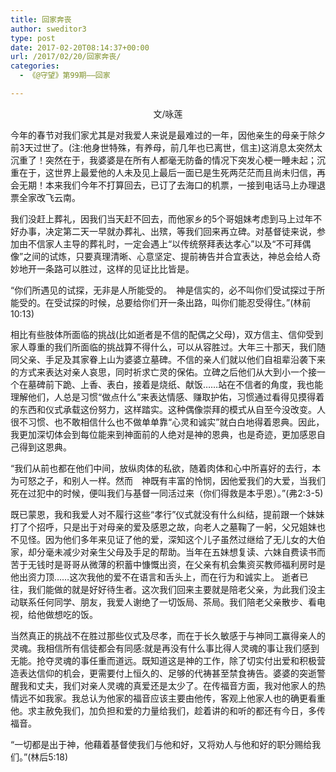 ```yaml
---
title: 回家奔丧
author: sweditor3
type: post
date: 2017-02-20T08:14:37+00:00
url: /2017/02/20/回家奔丧/
categories:
  - 《@守望》第99期——回家

---
```

<p style="text-align: center;">
  文/咏莲
</p>

今年的春节对我们家尤其是对我爱人来说是最难过的一年，因他亲生的母亲于除夕前3天过世了。(注:他身世特殊，有养母，前几年也已离世，信主)这消息太突然太沉重了！突然在于，我婆婆是在所有人都毫无防备的情况下突发心梗一睡未起；沉重在于，这世界上最爱他的人未及见上最后一面已是生死两茫茫而且尚未归信，再会无期！本来我们今年不打算回去，已订了去海口的机票，一接到电话马上办理退票全家改飞云南。

我们没赶上葬礼，因我们当天赶不回去，而他家乡的5个哥姐妹考虑到马上过年不好办事，决定第二天一早就办葬礼、出殡，等我们回来再立碑。对基督徒来说，参加由不信家人主导的葬礼时，一定会遇上“以传统祭拜表达孝心”以及“不可拜偶像”之间的试炼，只要真理清晰、心意坚定、提前祷告并合宜表达，神总会给人奇妙地开一条路可以胜过，这样的见证比比皆是。

“你们所遇见的试探，无非是人所能受的。　神是信实的，必不叫你们受试探过于所能受的。在受试探的时候，总要给你们开一条出路，叫你们能忍受得住。”(林前10:13)

相比有些肢体所面临的挑战(比如逝者是不信的配偶之父母)，双方信主、信仰受到家人尊重的我们所面临的挑战算不得什么，可以从容胜过。大年三十那天，我们随同父亲、手足及其家眷上山为婆婆立墓碑。不信的亲人们就以他们自祖辈沿袭下来的方式来表达对亲人哀思，同时祈求亡灵的保佑。立碑之后他们从大到小一个接一个在墓碑前下跪、上香、表白，接着是烧纸、献饭……站在不信者的角度，我也能理解他们，人总是习惯“做点什么”来表达情感、赚取护佑，习惯通过看得见摸得着的东西和仪式承载这份努力，这样踏实。这种偶像崇拜的模式从自至今没改变。人很不习惯、也不敢相信什么也不做单单靠“心灵和诚实”就白白地得着恩典。因此，我更加深切体会到每位能来到神面前的人绝对是神的恩典，也是奇迹，更加感恩自己得到这恩典。

“我们从前也都在他们中间，放纵肉体的私欲，随着肉体和心中所喜好的去行，本为可怒之子，和别人一样。然而　神既有丰富的怜悯，因他爱我们的大爱，当我们死在过犯中的时候，便叫我们与基督一同活过来（你们得救是本乎恩）。”(弗2:3-5)

既已蒙恩，我和我爱人对不履行这些“孝行”仪式就没有什么纠结，提前跟一个妹妹打了个招呼，只是出于对母亲的爱及感恩之故，向老人之墓鞠了一躬，父兄姐妹也不见怪。因为他们多年来见证了他的爱，深知这个儿子虽然过继给了无儿女的大伯家，却分毫未减少对亲生父母及手足的帮助。当年在五妹想复读、六妹自费读书而苦于无钱时是哥哥从微薄的积蓄中慷慨出资，在父亲有机会集资买教师福利房时是他出资力顶……这次我他的爱不在语言和舌头上，而在行为和诚实上。 逝者已往，我们能做的就是好好待生者。这次我们回来主要就是陪老父亲，为此我们没主动联系任何同学、朋友，我爱人谢绝了一切饭局、茶局。我们陪老父亲散步、看电视，给他做想吃的饭。

当然真正的挑战不在胜过那些仪式及尽孝，而在于长久敏感于与神同工赢得亲人的灵魂。我相信所有信徒都会有同感:就是再没有什么事比得人灵魂的事让我们感到无能。抢夺灵魂的事任重而道远。既知道这是神的工作，除了切实付出爱和积极营造表达信仰的机会，更需要付上恒久的、足够的代祷甚至禁食祷告。婆婆的突逝警醒我和丈夫，我们对亲人灵魂的真爱还是太少了。在传福音方面，我对他家人的热情远不如我家。我总认为他家的福音应该主要由他传，客观上他家人也的确更看重他。求主赦免我们，加负担和爱的力量给我们，趁着讲的和听的都还有今日，多传福音。

“一切都是出于神，他藉着基督使我们与他和好，又将劝人与他和好的职分赐给我们。”(林后5:18)